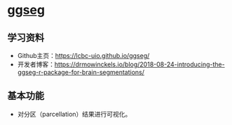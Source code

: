 # [ggseg](https://lcbc-uio.github.io/ggseg/)

## 学习资料

* Github主页：<https://lcbc-uio.github.io/ggseg/>
* 开发者博客：<https://drmowinckels.io/blog/2018-08-24-introducing-the-ggseg-r-package-for-brain-segmentations/>

## 基本功能

* 对分区（parcellation）结果进行可视化。


